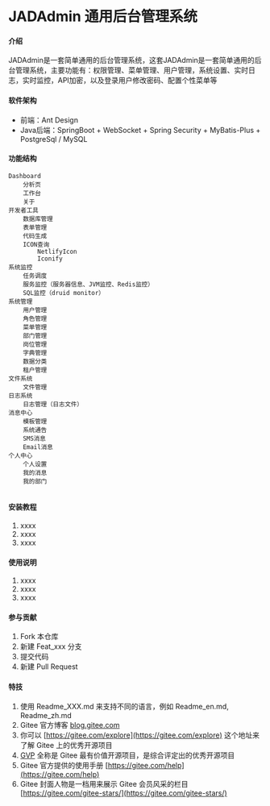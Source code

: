 # JADAdmin 通用后台管理系统

#### 介绍

JADAdmin是一套简单通用的后台管理系统，这套JADAdmin是一套简单通用的后台管理系统，主要功能有：权限管理、菜单管理、用户管理，系统设置、实时日志，实时监控，API加密，以及登录用户修改密码、配置个性菜单等

#### 软件架构

- 前端：Ant Design
- Java后端：SpringBoot + WebSocket + Spring Security + MyBatis-Plus + PostgreSql / MySQL

#### 功能结构

```text
Dashboard
    分析页
    工作台
    关于
开发者工具
    数据库管理
    表单管理
    代码生成
    ICON查询
        NetlifyIcon
        Iconify
系统监控
    任务调度
    服务监控（服务器信息、JVM监控、Redis监控）
    SQL监控（druid monitor）
系统管理
    用户管理
    角色管理
    菜单管理
    部门管理
    岗位管理
    字典管理
    数据分类
    租户管理
文件系统
    文件管理
日志系统
    日志管理（日志文件）
消息中心
    模板管理
    系统通告
    SMS消息
    Email消息
个人中心
    个人设置
    我的消息
    我的部门
    
```

#### 安装教程

1. xxxx
2. xxxx
3. xxxx

#### 使用说明

1. xxxx
2. xxxx
3. xxxx

#### 参与贡献

1. Fork 本仓库
2. 新建 Feat_xxx 分支
3. 提交代码
4. 新建 Pull Request

#### 特技

1. 使用 Readme\_XXX.md 来支持不同的语言，例如 Readme\_en.md, Readme\_zh.md
2. Gitee 官方博客 [blog.gitee.com](https://blog.gitee.com)
3. 你可以 [https://gitee.com/explore](https://gitee.com/explore) 这个地址来了解 Gitee 上的优秀开源项目
4. [GVP](https://gitee.com/gvp) 全称是 Gitee 最有价值开源项目，是综合评定出的优秀开源项目
5. Gitee 官方提供的使用手册 [https://gitee.com/help](https://gitee.com/help)
6. Gitee 封面人物是一档用来展示 Gitee 会员风采的栏目 [https://gitee.com/gitee-stars/](https://gitee.com/gitee-stars/)
